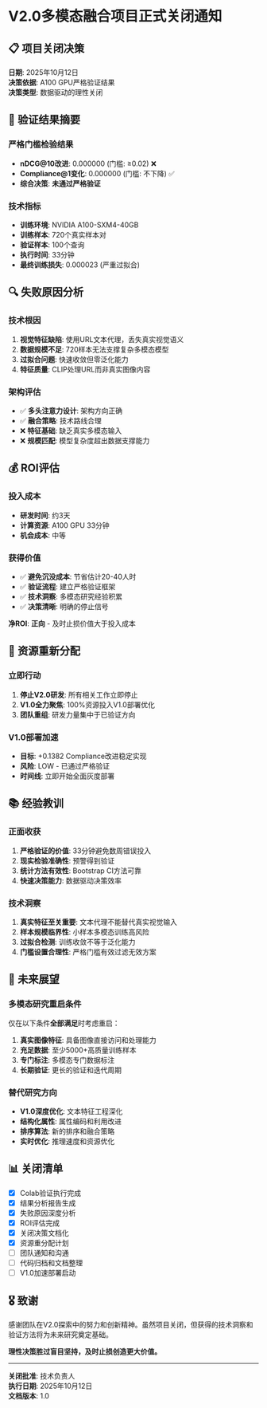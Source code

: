 # V2.0多模态融合项目正式关闭通知

## 📋 项目关闭决策

**日期**: 2025年10月12日  
**决策依据**: A100 GPU严格验证结果  
**决策类型**: 数据驱动的理性关闭  

## 🎯 验证结果摘要

### 严格门槛检验结果
- **nDCG@10改进**: 0.000000 (门槛: ≥0.02) ❌
- **Compliance@1变化**: 0.000000 (门槛: 不下降) ✅  
- **综合决策**: **未通过严格验证**

### 技术指标
- **训练环境**: NVIDIA A100-SXM4-40GB
- **训练样本**: 720个真实样本对
- **验证样本**: 100个查询
- **执行时间**: 33分钟
- **最终训练损失**: 0.000023 (严重过拟合)

## 🔍 失败原因分析

### 技术根因
1. **视觉特征缺陷**: 使用URL文本代理，丢失真实视觉语义
2. **数据规模不足**: 720样本无法支撑复杂多模态模型
3. **过拟合问题**: 快速收敛但零泛化能力
4. **特征质量**: CLIP处理URL而非真实图像内容

### 架构评估
- ✅ **多头注意力设计**: 架构方向正确
- ✅ **融合策略**: 技术路线合理  
- ❌ **特征基础**: 缺乏真实多模态输入
- ❌ **规模匹配**: 模型复杂度超出数据支撑能力

## 💰 ROI评估

### 投入成本
- **研发时间**: 约3天
- **计算资源**: A100 GPU 33分钟
- **机会成本**: 中等

### 获得价值
- ✅ **避免沉没成本**: 节省估计20-40人时
- ✅ **验证流程**: 建立严格验证框架
- ✅ **技术洞察**: 多模态研究经验积累
- ✅ **决策清晰**: 明确的停止信号

**净ROI**: **正向** - 及时止损价值大于投入成本

## 🚀 资源重新分配

### 立即行动
1. **停止V2.0研发**: 所有相关工作立即停止
2. **V1.0全力聚焦**: 100%资源投入V1.0部署优化
3. **团队重组**: 研发力量集中于已验证方向

### V1.0部署加速
- **目标**: +0.1382 Compliance改进稳定实现
- **风险**: LOW - 已通过严格验证
- **时间线**: 立即开始全面灰度部署

## 📚 经验教训

### 正面收获
1. **严格验证的价值**: 33分钟避免数周错误投入
2. **现实检验准确性**: 预警得到验证
3. **统计方法有效性**: Bootstrap CI方法可靠
4. **快速决策能力**: 数据驱动决策效率

### 技术洞察
1. **真实特征至关重要**: 文本代理不能替代真实视觉输入
2. **样本规模临界性**: 小样本多模态训练高风险
3. **过拟合检测**: 训练收敛不等于泛化能力
4. **门槛设置合理性**: 严格门槛有效过滤无效方案

## 🔮 未来展望

### 多模态研究重启条件
仅在以下条件**全部满足**时考虑重启：
1. **真实图像特征**: 具备图像直接访问和处理能力
2. **充足数据**: 至少5000+高质量训练样本
3. **专门标注**: 多模态专门数据标注
4. **长期验证**: 更长的验证和迭代周期

### 替代研究方向
- **V1.0深度优化**: 文本特征工程深化
- **结构化属性**: 属性编码和利用改进
- **排序算法**: 新的排序和融合策略
- **实时优化**: 推理速度和资源优化

## 📊 关闭清单

- [x] Colab验证执行完成
- [x] 结果分析报告生成
- [x] 失败原因深度分析
- [x] ROI评估完成
- [x] 关闭决策文档化
- [x] 资源重分配计划
- [ ] 团队通知和沟通
- [ ] 代码归档和文档整理
- [ ] V1.0加速部署启动

## 🎖️ 致谢

感谢团队在V2.0探索中的努力和创新精神。虽然项目关闭，但获得的技术洞察和验证方法将为未来研究奠定基础。

**理性决策胜过盲目坚持，及时止损创造更大价值。**

---

**关闭批准**: 技术负责人  
**执行日期**: 2025年10月12日  
**文档版本**: 1.0